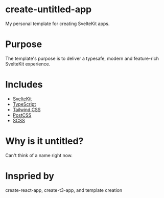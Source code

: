 # create-untitled-app

My personal template for creating SvelteKit apps.

# Purpose

The template's purpose is to deliver a typesafe, modern and feature-rich SvelteKit experience.

# Includes

- [SvelteKit](https://kit.svelte.dev/)
- [TypeScript](https://www.typescriptlang.org/)
- [Tailwind CSS](https://tailwindcss.com/)
- [PostCSS](https://postcss.org/)
- [SCSS](https://sass-lang.com/)

# Why is it untitled?

Can't think of a name right now.

# Inspried by

create-react-app, create-t3-app, and template creation
